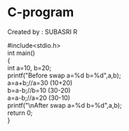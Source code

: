 # C-program
Created by : SUBASRI R
  

#include<stdio.h>  
 int main()    
{    
int a=10, b=20;      
printf("Before swap a=%d b=%d",a,b);      
a=a+b;//a=30 (10+20)    
b=a-b;//b=10 (30-20)    
a=a-b;//a=20 (30-10)    
printf("\nAfter swap a=%d b=%d",a,b);    
return 0;  
}   
